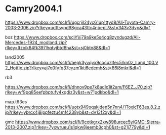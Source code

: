 # Camry2004.1

https://www.dropbox.com/scl/fi/ugcrjjl24yc61up1ttyd8/Ali-Toyota-Camry-2003-2006.zip?rlkey=udttsypd98gca43ttc4nbept7&st=343v3dvp&dl=1

boz 
https://www.dropbox.com/scl/fi/j79a9ke5s4cg8zyndugzd/Ali-Mercedes-1924_modland.zip?rlkey=ltzoik84fk397lhqtvjbtd8ha&st=sj0btn88&dl=1


land2005
https://www.dropbox.com/scl/fi/aegk3yvqyx9cocuzlfec5/kn0z_Land_100.V2_Hotfix.zip?rlkey=aj7o0fyfq37cyzm1kti6edcmh&st=86i8mkrl&dl=1


rb3



https://www.dropbox.com/scl/fi/dhnov9pe7k8adlx1it2am/F6EZ_J70.zip?rlkey=wf9pq85eefpbptufv4xqdiz3y&st=w71pdkbo&dl=1


map.t63es
https://www.dropbox.com/scl/fi/uotx949oqskjden5n7nn4/1ToxicT63es.8.2.zip?rlkey=ybrcx4j8jppfeztu4mf4238yb&st=dv13f2xy&dl=1



gmc
https://www.dropbox.com/scl/fi/9cotkgrx2xw898urcec5y/GMC-Sierra-2013-2007.zip?rlkey=7yxwrueu1s1qkw8jeemb3cph0&st=g21j779y&dl=1
